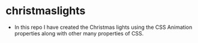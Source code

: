 # christmaslights
- In this repo I have created the Christmas lights using the CSS Animation properties along with other many properties of CSS.
